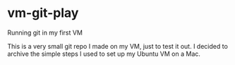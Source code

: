 # vm-git-play
Running git in my first VM

This is a very small git repo I made on my VM, just to test it out.  I decided to archive the simple steps I used to set up my Ubuntu VM on a Mac.
